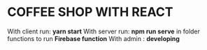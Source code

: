 # COFFEE SHOP WITH REACT

With client run: **yarn start**
With server run: **npm run serve** in folder functions to run **Firebase function**
With admin : **developing**